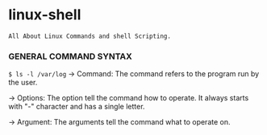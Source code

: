 # linux-shell
 ```All About Linux Commands and shell Scripting.``` 
 
### GENERAL COMMAND SYNTAX
```$ ls -l /var/log```
-> Command: The command refers to the program run by the user.

-> Options: The option tell the command how to operate. It always starts with "-" character and has a single letter.

-> Argument: The arguments tell the command what to operate on.
